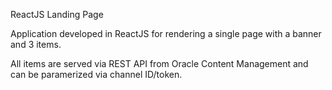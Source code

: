 ReactJS Landing Page

Application developed in ReactJS for rendering a single page with a banner and 3 items. 

All items are served via REST API from Oracle Content Management and can be paramerized via channel ID/token.
